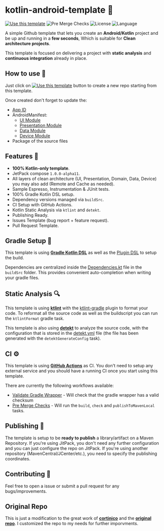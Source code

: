 # kotlin-android-template 🤖

[![Use this template](https://img.shields.io/badge/from-Clean--Architecture--Template-brightgreen?logo=github)](https://github.com/AbdElraoufSabri/android-template/generate) ![Pre Merge Checks](https://github.com/AbdElraoufSabri/android-template/workflows/Pre%20Merge%20Checks/badge.svg)  ![License](https://img.shields.io/github/license/AbdElraoufSabri/android-template.svg) ![Language](https://img.shields.io/github/languages/top/AbdElraoufSabri/android-template?color=blue&logo=kotlin)

A simple Github template that lets you create an **Android/Kotlin** project and be up and running in a **few seconds**, Which is suitable for **Clean architecture projects**.

This template is focused on delivering a project with **static analysis** and **continuous integration** already in place.

## How to use 👣

Just click on [![Use this template](https://img.shields.io/badge/-Use%20this%20template-brightgreen)](https://github.com/cortinico/kotlin-android-template/generate) button to create a new repo starting from this template.

Once created don't forget to update the:
- [App ID](buildSrc/src/main/java/Coordinates.kt)
- AndroidManifest: 
  - [UI Module](ui/src/main/AndroidManifest.xml)
  - [Presentation Module](presentation/src/main/AndroidManifest.xml)
  - [Data Module](data/src/main/AndroidManifest.xml)
  - [Device Module](device/src/main/AndroidManifest.xml)
- Package of the source files

## Features 🎨

- **100% Kotlin-only template**.
- JetPack compose `1.0.0-alpha11`.
- All layers of clean architecture (UI, Presentation, Domain, Data, Device) you may also add (Remote and Cache as needed).
- Sample Espresso, Instrumentation & JUnit tests.
- 100% Gradle Kotlin DSL setup.
- Dependency versions managed via `buildSrc`.
- CI Setup with GitHub Actions.
- Kotlin Static Analysis via `ktlint` and `detekt`.
- Publishing Ready.
- Issues Template (bug report + feature request).
- Pull Request Template.

## Gradle Setup 🐘

This template is using [**Gradle Kotlin DSL**](https://docs.gradle.org/current/userguide/kotlin_dsl.html) as well as the [Plugin DSL](https://docs.gradle.org/current/userguide/plugins.html#sec:plugins_block) to setup the build.

Dependencies are centralized inside the [Dependencies.kt](buildSrc/src/main/java/Dependencies.kt) file in the `buildSrc` folder. This provides convenient auto-completion when writing your gradle files.

## Static Analysis 🔍

This template is using [**ktlint**](https://github.com/pinterest/ktlint) with the [ktlint-gradle](https://github.com/jlleitschuh/ktlint-gradle) plugin to format your code. To reformat all the source code as well as the buildscript you can run the `ktlintFormat` gradle task.

This template is also using [**detekt**](https://github.com/detekt/detekt) to analyze the source code, with the configuration that is stored in the [detekt.yml](config/detekt/detekt.yml) file (the file has been generated with the `detektGenerateConfig` task).

## CI ⚙️

This template is using [**GitHub Actions**](https://github.com/AbdElraoufSabri/android-template/actions) as CI. You don't need to setup any external service and you should have a running CI once you start using this template.

There are currently the following workflows available:
- [Validate Gradle Wrapper](.github/workflows/gradle-wrapper-validation.yml) - Will check that the gradle wrapper has a valid checksum
- [Pre Merge Checks](.github/workflows/pre-merge.yaml) - Will run the `build`, `check` and `publishToMavenLocal` tasks. 

## Publishing 🚀

The template is setup to be **ready to publish** a library/artifact on a Maven Repository. If you're using JitPack, you don't need any further configuration and you can just configure the repo on JitPack. If you're using another repository (MavenCentral/JCenter/etc.), you need to specify the publishing coordinates.

## Contributing 🤝

Feel free to open a issue or submit a pull request for any bugs/improvements.


## Original Repo

This is just a modification to the great work of [**cortinico**](https://github.com/cortinico) and the [**original repo**](https://github.com/cortinico/kotlin-android-template). I customized the repo to my needs for further imporvments.
